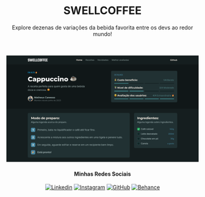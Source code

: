 <div align="center">
<h1 font-size: 2rem; font-weight: 600; text-transform: uppercase;>SWELLCOFFEE</h1>

<p>Explore dezenas de variações da bebida favorita entre os devs ao redor mundo!</p>

<br>

</br>

 <img border-radius="10px" src="https://github.com/MatheusCanesso/ProjetoSwellCoffee/blob/main/img/imageRD.png"/>

 <br>

 <div align="center" padding="15px">

 <h4>Minhas Redes Sociais</h4>
  
[![Linkedin](https://img.shields.io/badge/LinkedIn-0077B5?style=for-the-badge&logo=linkedin&logoColor=white)](https://www.linkedin.com/in/matheus-canesso-bbbb65202/)
[![Instagram](https://img.shields.io/badge/Instagram-E4405F?style=for-the-badge&logo=instagram&logoColor=white)]()
[![GitHub](https://img.shields.io/badge/GitHub-100000?style=for-the-badge&logo=github&logoColor=white)](https://github.com/MatheusCanesso)
[![Behance](https://img.shields.io/badge/-Behance-blue?style=for-the-badge&logo=behance&logoColor=white)](https://www.behance.net/matheuscanesso)

</div>
 
 </br>
</div>
